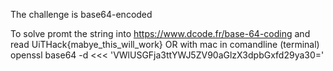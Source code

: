The challenge is base64-encoded

To solve promt the string into https://www.dcode.fr/base-64-coding
and read UiTHack{mabye_this_will_work}
OR with mac in comandline (terminal)
openssl base64 -d <<< 'VWlUSGFja3ttYWJ5ZV90aGlzX3dpbGxfd29ya30='